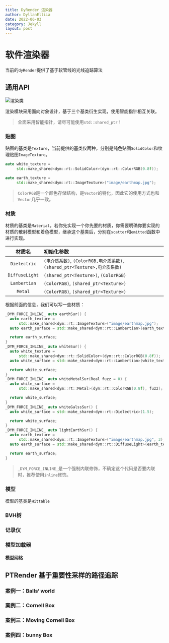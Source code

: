 ```yaml
---
title: DyRender 渲染器
author: DyllanElliia
date: 2022-06-03
category: Jekyll
layout: post
---
```


# 软件渲染器

当前的`dyRender`提供了基于软管线的光线追踪算法

## 通用API

![渲染类](./pic/渲染类.png)

渲染模块采用面向对象设计，基于三个基类衍生实现，使用智能指针相互关联。

> 全面采用智能指针，请尽可能使用`std::shared_ptr`！

### 贴图

贴图的基类是`Texture`，当前提供的基类仅两种，分别是纯色贴图`SolidColor`和纹理贴图`ImageTexture`。

~~~cpp
auto white_texture =
     std::make_shared<dym::rt::SolidColor>(dym::rt::ColorRGB(0.8f));

auto earth_texture =
     std::make_shared<dym::rt::ImageTexture>("image/earthmap.jpg");
~~~

> `ColorRGB`是一个颜色存储结构，是`Vector`的特化，因此它的使用方式也和`Vector`几乎一致。

### 材质

材质的基类是`Material`，若你先实现一个你先要的材质，你需要明确你要实现的材质的散射模型和着色模型，继承这个基类后，分别在`scatter`和`emitted`函数中进行实现。

|材质名|初始化参数|
|:---:|:---|
|`Dielectric`|`(电介质系数)`, `(ColorRGB,电介质系数)`, `(shared_ptr<Texture>,电介质系数)`|
|`DiffuseLight`|`(shared_ptr<Texture>)`, `(ColorRGB)`|
|`Lambertian`|`(ColorRGB)`, `(shared_ptr<Texture>)`|
|`Metal`|`(ColorRGB)`, `(shared_ptr<Texture>)`|

根据前面的信息，我们可以写一些材质：

~~~cpp
_DYM_FORCE_INLINE_ auto earthSur() {
  auto earth_texture =
      std::make_shared<dym::rt::ImageTexture>("image/earthmap.jpg");
  auto earth_surface = std::make_shared<dym::rt::Lambertian>(earth_texture);

  return earth_surface;
}
_DYM_FORCE_INLINE_ auto whiteSur() {
  auto white_texture =
      std::make_shared<dym::rt::SolidColor>(dym::rt::ColorRGB(0.8f));
  auto white_surface = std::make_shared<dym::rt::Lambertian>(white_texture);

  return white_surface;
}
_DYM_FORCE_INLINE_ auto whiteMetalSur(Real fuzz = 0) {
  auto white_surface =
      std::make_shared<dym::rt::Metal>(dym::rt::ColorRGB(0.8f), fuzz);

  return white_surface;
}
_DYM_FORCE_INLINE_ auto whiteGalssSur() {
  auto white_surface = std::make_shared<dym::rt::Dielectric>(1.5);

  return white_surface;
}
_DYM_FORCE_INLINE_ auto lightEarthSur() {
  auto earth_texture =
      std::make_shared<dym::rt::ImageTexture>("image/earthmap.jpg", 3);
  auto earth_surface = std::make_shared<dym::rt::DiffuseLight>(earth_texture);

  return earth_surface;
}
~~~

> `_DYM_FORCE_INLINE_`是一个强制内联修饰，不确定这个代码是否要内联时，推荐使用`inline`修饰。

### 模型

模型的基类是`Hittable`


### BVH树

### 记录仪

### 模型加载器

#### 模型网格

## PTRender 基于重要性采样的路径追踪

### 案例一：Balls‘ world

### 案例二：Cornell Box

### 案例三：Moving Cornell Box

### 案例四：bunny Box

